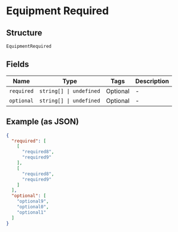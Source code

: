 
# Equipment Required

## Structure

`EquipmentRequired`

## Fields

| Name | Type | Tags | Description |
|  --- | --- | --- | --- |
| `required` | `string[] \| undefined` | Optional | - |
| `optional` | `string[] \| undefined` | Optional | - |

## Example (as JSON)

```json
{
  "required": [
    [
      "required8",
      "required9"
    ],
    [
      "required8",
      "required9"
    ]
  ],
  "optional": [
    "optional9",
    "optional0",
    "optional1"
  ]
}
```

